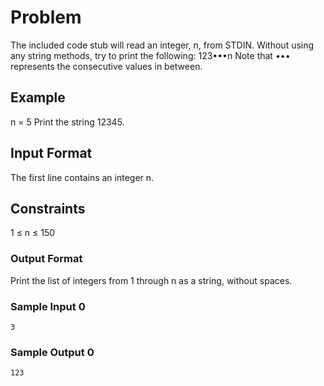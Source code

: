 # Problem
The included code stub will read an integer, n, from STDIN.
Without using any string methods, try to print the following:
        123•••n
Note that ••• represents the consecutive values in between.

## Example
n = 5
Print the string 12345.

## Input Format
The first line contains an integer n.

## Constraints
1 ≤ n ≤ 150

### Output Format 
Print the list of integers from 1 through n as a string, without spaces.

### Sample Input 0
```
3
```
### Sample Output 0
```
123
```
